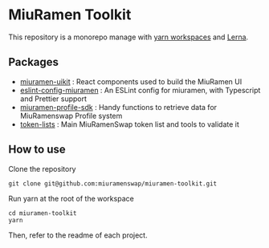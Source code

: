 # MiuRamen Toolkit

This repository is a monorepo manage with [yarn workspaces](https://classic.yarnpkg.com/en/docs/workspaces/) and [Lerna](https://lerna.js.org/). 

## Packages

- [miuramen-uikit](https://github.com/miuramenswap/miuramen-toolkit/tree/master/packages/miuramen-uikit) : React components used to build the MiuRamen UI
- [eslint-config-miuramen](https://github.com/miuramenswap/miuramen-toolkit/tree/master/packages/eslint-config-miuramen) : An ESLint config for miuramen, with Typescript and Prettier support
- [miuramen-profile-sdk](https://github.com/miuramenswap/miuramen-toolkit/tree/master/packages/miuramen-profile-sdk) : Handy functions to retrieve data for MiuRamenswap Profile system
- [token-lists](https://github.com/miuramenswap/miuramen-toolkit/tree/master/packages/token-lists) : Main MiuRamenSwap token list and tools to validate it

## How to use

Clone the repository 

```
git clone git@github.com:miuramenswap/miuramen-toolkit.git
```

Run yarn at the root of the workspace

```
cd miuramen-toolkit
yarn
```

Then, refer to the readme of each project.
